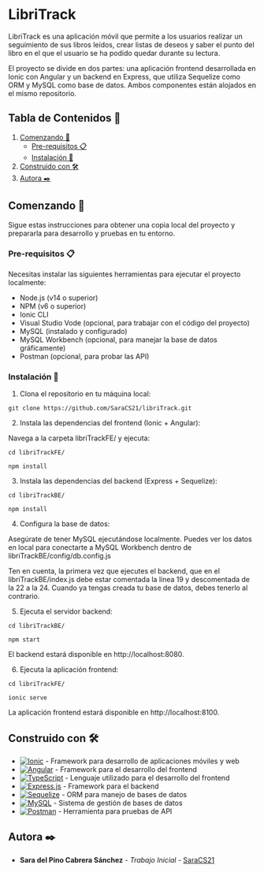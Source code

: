 # LibriTrack

LibriTrack es una aplicación móvil que permite a los usuarios realizar un seguimiento de sus libros leídos, crear listas de deseos y saber el punto del libro en el que el usuario se ha podido quedar durante su lectura. 

El proyecto se divide en dos partes: una aplicación frontend desarrollada en Ionic con Angular y un backend en Express, que utiliza Sequelize como ORM y MySQL como base de datos. Ambos componentes están alojados en el mismo repositorio.

## Tabla de Contenidos 📑

1. [Comenzando 🚀](#comenzando)
    - [Pre-requisitos 📋](#pre-requisitos)
    - [Instalación 🔧](#instalación)
2. [Construido con 🛠️](#construido)
3. [Autora ✒️](#autora)

<a id="comenzando"></a>
## Comenzando 🚀

Sigue estas instrucciones para obtener una copia local del proyecto y prepararla para desarrollo y pruebas en tu entorno.

<a id="pre-requisitos"></a>
### Pre-requisitos 📋

Necesitas instalar las siguientes herramientas para ejecutar el proyecto localmente:

- Node.js (v14 o superior)
- NPM (v6 o superior)
- Ionic CLI
- Visual Studio Vode (opcional, para trabajar con el código del proyecto)
- MySQL (instalado y configurado)
- MySQL Workbench (opcional, para manejar la base de datos gráficamente)
- Postman (opcional, para probar las API)

<a id="instalacion"></a>
### Instalación 🔧

1. Clona el repositorio en tu máquina local:

```
git clone https://github.com/SaraCS21/libriTrack.git
```

2. Instala las dependencias del frontend (Ionic + Angular):

Navega a la carpeta libriTrackFE/ y ejecuta:

```
cd libriTrackFE/

npm install
```

3. Instala las dependencias del backend (Express + Sequelize):

```
cd libriTrackBE/

npm install
```

4. Configura la base de datos:

Asegúrate de tener MySQL ejecutándose localmente. Puedes ver los datos en local para conectarte a MySQL Workbench dentro de libriTrackBE/config/db.config.js

Ten en cuenta, la primera vez que ejecutes el backend, que en el libriTrackBE/index.js debe estar comentada la línea 19 y descomentada de la 22 a la 24. Cuando ya tengas creada tu base de datos, debes tenerlo al contrario.

5. Ejecuta el servidor backend:

```
cd libriTrackBE/

npm start
```

El backend estará disponible en http://localhost:8080.

6. Ejecuta la aplicación frontend:

```
cd libriTrackFE/

ionic serve
```

La aplicación frontend estará disponible en http://localhost:8100.

<a id="construido"></a>
## Construido con 🛠️

* [![Ionic](https://img.shields.io/badge/Ionic-%233880FF.svg?style=for-the-badge&logo=Ionic&logoColor=white)](https://ionicframework.com/) - Framework para desarrollo de aplicaciones móviles y web 
* [![Angular](https://img.shields.io/badge/angular-%23DD0031.svg?style=for-the-badge&logo=angular&logoColor=white)](https://angular.io/) - Framework para el desarrollo del frontend
* [![TypeScript](https://img.shields.io/badge/typescript-%23007ACC.svg?style=for-the-badge&logo=typescript&logoColor=white)](https://www.typescriptlang.org/) - Lenguaje utilizado para el desarrollo del frontend
* [![Express.js](https://img.shields.io/badge/express.js-%23404d59.svg?style=for-the-badge&logo=express&logoColor=%2361DAFB)](https://expressjs.com/) - Framework para el backend
* [![Sequelize](https://img.shields.io/badge/Sequelize-52B0E7?style=for-the-badge&logo=Sequelize&logoColor=white)](https://sequelize.org/) - ORM para manejo de bases de datos
* [![MySQL](https://img.shields.io/badge/mysql-4479A1.svg?style=for-the-badge&logo=mysql&logoColor=white)](https://www.mysql.com/) - Sistema de gestión de bases de datos
* [	![Postman](https://img.shields.io/badge/Postman-FF6C37?style=for-the-badge&logo=postman&logoColor=white)](https://www.postman.com/) - Herramienta para pruebas de API

<a id="autora"></a>
## Autora ✒️

* **Sara del Pino Cabrera Sánchez** - *Trabajo Inicial* - [SaraCS21](https://github.com/SaraCS21)
